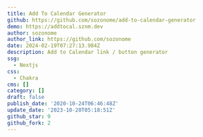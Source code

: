 ```yaml
---
title: Add To Calendar Generator
github: https://github.com/sozonome/add-to-calendar-generator
demo: https://addtocal.sznm.dev
author: sozonome
author_link: https://github.com/sozonome
date: 2024-02-19T07:27:13.984Z
description: Add to Calendar link / button generator
ssg:
  - Nextjs
css:
  - Chakra
cms: []
category: []
draft: false
publish_date: '2020-10-24T06:46:48Z'
update_date: '2023-10-20T05:18:51Z'
github_star: 9
github_fork: 2
---
```

